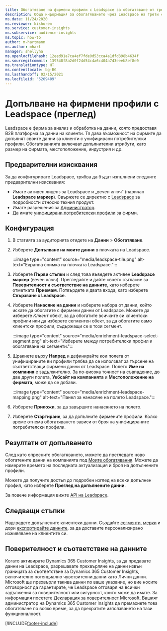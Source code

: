 ```yaml
---
title: Обогатяване на фирмени профили с Leadspace за обогатяване от трети страни
description: Обща информация за обогатяването чрез Leadspace на трети страни.
ms.date: 11/24/2020
ms.reviewer: kishorem
ms.service: customer-insights
ms.subservice: audience-insights
ms.topic: how-to
author: m-hartmann
ms.author: mhart
manager: shellyha
ms.openlocfilehash: 12eed91a7ca4ef7fde0d53cca4a1dfd398b4634f
ms.sourcegitcommit: 139548f8a2d0f24d54c4a6c404a743eeeb8ef8e0
ms.translationtype: HT
ms.contentlocale: bg-BG
ms.lasthandoff: 02/15/2021
ms.locfileid: "5269409"
---
```

# <a name="enrichment-of-company-profiles-with-leadspace-preview"></a>Допълване на фирмени профили с Leadspace (преглед)

Leadspace е фирма за анализ и обработка на данни, която предоставя B2B платформа за данни на клиенти. Тя дава възможност на фирмите да допълнят своите данни за клиенти с унифицирани потребителски профили. Обогатяванията включват допълнителни атрибути, като размер на фирмата, местоположение, индустрия и др.

## <a name="prerequisites"></a>Предварителни изисквания

За да конфигурирате Leadspace, трябва да бъдат изпълнени следните предварителни изисквания:

- Имате активен лиценз за Leadspace и „вечен ключ” (наричан **Leadspace маркер**). Свържете се директно с [Leadspace](https://www.leadspace.com/products/leadspace-on-demand/) за подробности относно техния продукт.
- Имате разрешения за [Администратор](permissions.md#administrator).
- Да имате [унифицирани потребителски профили](customer-profiles.md) за фирми.

## <a name="configuration"></a>Конфигурация

1. В статията за аудиторията отидете на **Данни** > **Обогатяване**.

1. Изберете **Допълване на моите данни** в плочката на Leadspace.

   :::image type="content" source="media/leadspace-tile.png" alt-text="Екранна снимка на плочката Leadspace.":::

1. Изберете **Първи стъпки** и след това въведете активен **Leadspace маркер** (вечен ключ). Прегледайте и дайте своето съгласие за **Поверителност и съответствие на данните**, като изберете отметката **Приемам**. Потвърдете и двата входа, като изберете **Свързване с Leadspace**.

1. Изберете **Нанасяне на данни** и изберете набора от данни, който искате да обогатите с фирмени данни от Leadspace. Можете да изберете *Клиент* обект, за да обогатите всичките си клиентски профили или да изберете сегментен обект, за да обогатите само клиентски профили, съдържащи се в този сегмент.

   :::image type="content" source="media/enrichment-leadspace-select-segment.png" alt-text="Изберете между потребителски профил и обогатяване на сегменти.":::

1. Щракнете върху **Напред** и дефинирайте кои полета от унифицираните ви профили трябва да се използват за търсене на съответстващи фирмени данни от Leadspace. Полето **Име на компания** е задължително. За по-висока точност на съвпадение, до две други полета, **Уебсайт на компанията** и **Местоположение на фирмата**, може да се добави.

   :::image type="content" source="media/enrichment-leadspace-mapping.png" alt-text="Панел за нанасяне на полето Leadspace.":::
   
1. Изберете **Приложи**, за да завършите нанасянето на полето.

1. Изберете **Стартиране**, за да допълните фирмените профили. Колко време отнема обогатяването зависи от броя на унифицираните потребителски профили.

## <a name="enrichment-results"></a>Резултати от допълването

След като опресните обогатяването, можете да прегледате ново обогатените данни на компанията под [Моите обогатявания](enrichment-hub.md). Можете да намерите времето на последната актуализация и броя на допълнените профили.

Можете да получите достъп до подробен изглед на всеки допълнен профил, като изберете **Преглед на допълнените данни**.

За повече информация вижте [API на Leadspace](https://support.leadspace.com/hc/en-us/sections/201997649-API).

## <a name="next-steps"></a>Следващи стъпки

Надградете допълнените клиентски данни. Създайте [сегменти](segments.md), [мерки](measures.md) и дори [експортирайте данните](export-destinations.md), за да доставите персонализирано изживяване на клиентите си.

## <a name="data-privacy-and-compliance"></a>Поверителност и съответствие на данните

Когато активирате Dynamics 365 Customer Insights, за да предавате данни на Leadspace, разрешавате прехвърляне на данни извън границата за съответствие за Dynamics 365 Customer Insights, включително потенциално чувствителни данни като Лични данни. Microsoft ще прехвърли такива данни по ваше указание, но вие носите отговорност да гарантирате, че Leadspace отговаря на всички задължения за поверителност или сигурност, които може да имате. За информация посетете [Декларация за поверителност Microsoft](https://go.microsoft.com/fwlink/?linkid=396732).
Вашият администратор на Dynamics 365 Customer Insights да премахнете това обогатяване по всяко време, за да прекратите използването на тази функционалност.


[!INCLUDE[footer-include](../includes/footer-banner.md)]